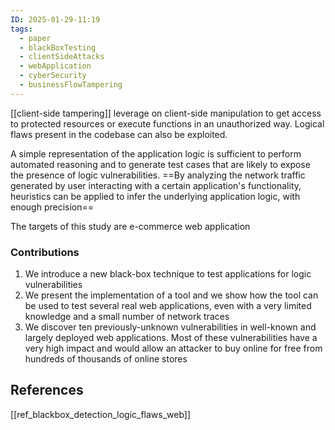 ```yaml
---
ID: 2025-01-29-11:19
tags:
  - paper
  - blackBoxTesting
  - clientSideAttacks
  - webApplication
  - cyberSecurity
  - businessFlowTampering
---
```

[[client-side tampering]] leverage on client-side manipulation to get access to protected resources or execute functions in an unauthorized way. Logical flaws present in the codebase can also be exploited.

A simple representation of the application logic is sufficient to perform automated reasoning and to generate test cases that are likely to expose the presence of logic vulnerabilities. ==By analyzing the network traffic generated by user interacting with a certain application's functionality, heuristics can be applied to infer the underlying application logic, with enough precision==

The targets of this study are e-commerce web application

### Contributions

1) We introduce a new black-box technique to test applications for logic vulnerabilities
2) We present the implementation of a tool and we show how the tool can be used to test several real web applications, even with a very limited knowledge and a small number of network traces
3) We discover ten previously-unknown vulnerabilities in well-known and largely deployed web applications. Most of these vulnerabilities have a very high impact and would allow an attacker to buy online for free from hundreds of thousands of online stores

## References
[[ref_blackbox_detection_logic_flaws_web]]
